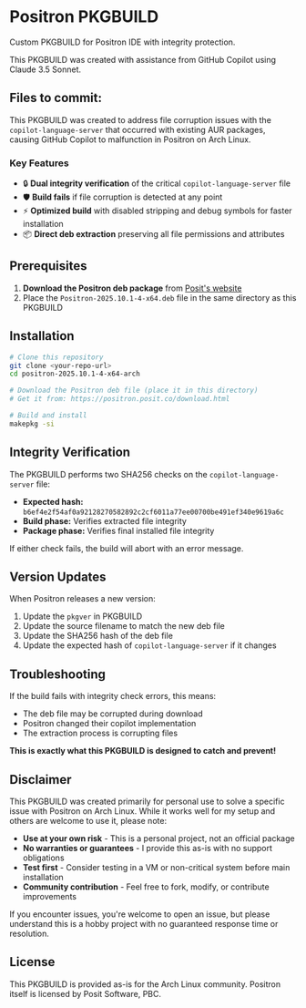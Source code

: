 # Positron PKGBUILD
Custom PKGBUILD for Positron IDE with integrity protection.

This PKGBUILD was created with assistance from GitHub Copilot using Claude 3.5 Sonnet.

## Files to commit:

This PKGBUILD was created to address file corruption issues with the `copilot-language-server` that occurred with existing AUR packages, causing GitHub Copilot to malfunction in Positron on Arch Linux.

### Key Features

- 🔒 **Dual integrity verification** of the critical `copilot-language-server` file
- 🛡️ **Build fails** if file corruption is detected at any point
- ⚡ **Optimized build** with disabled stripping and debug symbols for faster installation
- 📦 **Direct deb extraction** preserving all file permissions and attributes

## Prerequisites

1. **Download the Positron deb package** from [Posit's website](https://positron.posit.co/download.html)
2. Place the `Positron-2025.10.1-4-x64.deb` file in the same directory as this PKGBUILD

## Installation

```bash
# Clone this repository
git clone <your-repo-url>
cd positron-2025.10.1-4-x64-arch

# Download the Positron deb file (place it in this directory)
# Get it from: https://positron.posit.co/download.html

# Build and install
makepkg -si
```

## Integrity Verification

The PKGBUILD performs two SHA256 checks on the `copilot-language-server` file:
- **Expected hash:** `b6ef4e2f54af0a92128270582892c2cf6011a77ee00700be491ef340e9619a6c`
- **Build phase:** Verifies extracted file integrity
- **Package phase:** Verifies final installed file integrity

If either check fails, the build will abort with an error message.

## Version Updates

When Positron releases a new version:
1. Update the `pkgver` in PKGBUILD
2. Update the source filename to match the new deb file
3. Update the SHA256 hash of the deb file
4. Update the expected hash of `copilot-language-server` if it changes

## Troubleshooting

If the build fails with integrity check errors, this means:
- The deb file may be corrupted during download
- Positron changed their copilot implementation
- The extraction process is corrupting files

**This is exactly what this PKGBUILD is designed to catch and prevent!**

## Disclaimer

This PKGBUILD was created primarily for personal use to solve a specific issue with Positron on Arch Linux. While it works well for my setup and others are welcome to use it, please note:

- **Use at your own risk** - This is a personal project, not an official package
- **No warranties or guarantees** - I provide this as-is with no support obligations
- **Test first** - Consider testing in a VM or non-critical system before main installation
- **Community contribution** - Feel free to fork, modify, or contribute improvements

If you encounter issues, you're welcome to open an issue, but please understand this is a hobby project with no guaranteed response time or resolution.

## License

This PKGBUILD is provided as-is for the Arch Linux community. Positron itself is licensed by Posit Software, PBC.